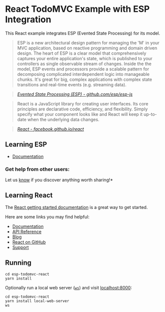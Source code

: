 # React TodoMVC Example with ESP Integration

This React example integrates ESP (Evented State Processing) for its model.

> ESP is a new architectural design pattern for managing the 'M' in your MVC application, based on reactive programming and domain driven design. The heart of ESP is a clear model that comprehensively captures your entire application's state, which is published to your controllers as single observable stream of changes. Inside the the model, ESP events and processors provide a scalable pattern for decomposing complicated interdependent logic into manageable chunks. It's great for big, complex applications with complex state transitions and real-time events (e.g. streaming data).

> _[Evented State Processing (ESP) - github.com/esp/esp-js](https://github.com/esp/esp-js)_

<!-- -->

> React is a JavaScript library for creating user interfaces. Its core principles are declarative code, efficiency, and flexibility. Simply specify what your component looks like and React will keep it up-to-date when the underlying data changes.

> _[React - facebook.github.io/react](http://facebook.github.io/react)_

## Learning ESP

- [Documentation](http://keithwoods.gitbooks.io/esp-js/content)

### Get help from other users:

Let us [know](https://github.com/esp/esp-js/issues) if you discover anything worth sharing!*

## Learning React

The [React getting started documentation](http://facebook.github.io/react/docs/getting-started.html) is a great way to get started.

Here are some links you may find helpful:

* [Documentation](http://facebook.github.io/react/docs/getting-started.html)
* [API Reference](http://facebook.github.io/react/docs/reference.html)
* [Blog](http://facebook.github.io/react/blog/)
* [React on GitHub](https://github.com/facebook/react)
* [Support](http://facebook.github.io/react/support.html)

## Running

```shell
cd esp-todomvc-react
yarn install
```

Optionally run a local web server ([`ws`](https://www.npmjs.com/package/local-web-server)) and visit [localhost:8000](http://localhost:8000/):

```shell
cd esp-todomvc-react
yarn install local-web-server
ws
```
